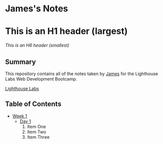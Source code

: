 # James's Notes
# This is an H1 header (largest)
###### This is an H6 header (smallest)

## Summary 

This repository contains all of the notes taken by [James](https://github.com/WoncheolKim) for the Lighthouse Labs Web Development Bootcamp.

[Lighthouse Labs](https://www.lighthouselabs.ca/)

## Table of Contents

* [Week 1](/Week_1)
  * [Day 1](/Week_1/Day_1)    
    1. Item One
    2. Item Two
    3. Item Three

